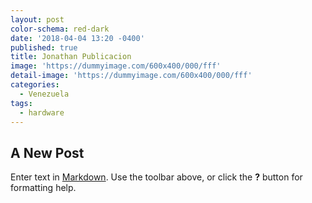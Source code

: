 ```yaml
---
layout: post
color-schema: red-dark
date: '2018-04-04 13:20 -0400'
published: true
title: Jonathan Publicacion
image: 'https://dummyimage.com/600x400/000/fff'
detail-image: 'https://dummyimage.com/600x400/000/fff'
categories:
  - Venezuela
tags:
  - hardware
---
```

## A New Post

Enter text in [Markdown](http://daringfireball.net/projects/markdown/). Use the toolbar above, or click the **?** button for formatting help.
